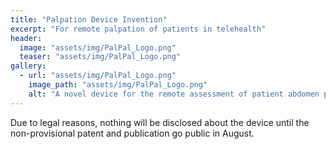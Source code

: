 ```yaml
---
title: "Palpation Device Invention"
excerpt: "For remote palpation of patients in telehealth"
header:
  image: "assets/img/PalPal_Logo.png"
  teaser: "assets/img/PalPal_Logo.png"
gallery: 
  - url: "assets/img/PalPal_Logo.png"
    image_path: "assets/img/PalPal_Logo.png"
    alt: "A novel device for the remote assessment of patient abdomen pain"
---
```



Due to legal reasons, nothing will be disclosed about the device until the non-provisional patent and publication go public in August.
